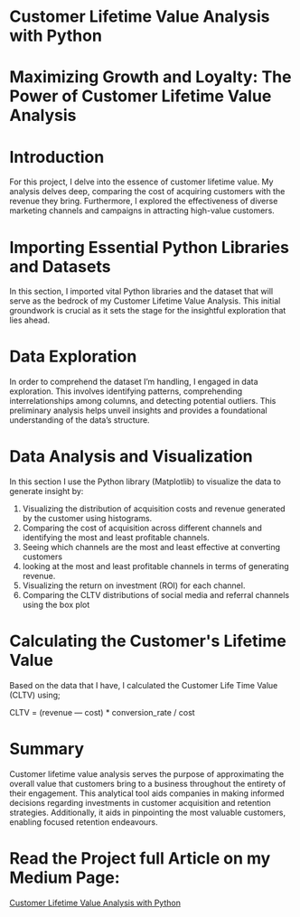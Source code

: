 # Customer Lifetime Value Analysis with Python
# Maximizing Growth and Loyalty: The Power of Customer Lifetime Value Analysis


# Introduction

For this project, I delve into the essence of customer lifetime value. My analysis delves deep, comparing the cost of acquiring customers with the revenue they bring. Furthermore, I explored the effectiveness of diverse marketing channels and campaigns in attracting high-value customers.

# Importing Essential Python Libraries and Datasets

In this section, I imported vital Python libraries and the dataset that will serve as the bedrock of my Customer Lifetime Value Analysis. This initial groundwork is crucial as it sets the stage for the insightful exploration that lies ahead.

# Data Exploration

In order to comprehend the dataset I’m handling, I engaged in data exploration. This involves identifying patterns, comprehending interrelationships among columns, and detecting potential outliers. This preliminary analysis helps unveil insights and provides a foundational understanding of the data’s structure.

# Data Analysis and Visualization

In this section I use the Python library (Matplotlib) to visualize the data to generate insight by:

1. Visualizing the distribution of acquisition costs and revenue generated by the customer using histograms.
2. Comparing the cost of acquisition across different channels and identifying the most and least profitable channels.
3. Seeing which channels are the most and least effective at converting customers
4. looking at the most and least profitable channels in terms of generating revenue.
5. Visualizing the return on investment (ROI) for each channel.
6. Comparing the CLTV distributions of social media and referral channels using the box plot

# Calculating the Customer's Lifetime Value

Based on the data that I have, I calculated the Customer Life Time Value (CLTV) using;

CLTV = (revenue — cost) * conversion_rate / cost

# Summary
Customer lifetime value analysis serves the purpose of approximating the overall value that customers bring to a business throughout the entirety of their engagement. This analytical tool aids companies in making informed decisions regarding investments in customer acquisition and retention strategies. Additionally, it aids in pinpointing the most valuable customers, enabling focused retention endeavours.

# Read the Project full Article on my Medium Page:

<a href="https://medium.com/@aareadegboyega/maximizing-growth-and-loyalty-the-power-of-customer-lifetime-value-analysis-381c5387288b" target="_blank">Customer Lifetime Value Analysis with Python</a> 
 

